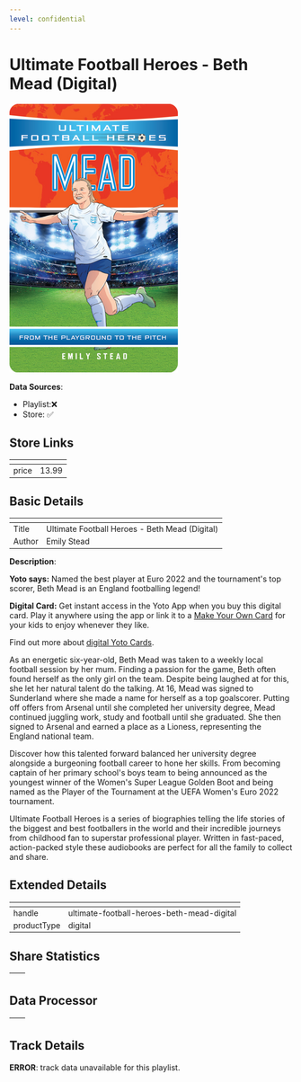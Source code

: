 ```yaml
---
level: confidential
---
```

# Ultimate Football Heroes - Beth Mead (Digital)

![card_[aE2cz].png](../../img/cards/card_[aE2cz].png)

**Data Sources**: 

- Playlist:❌
- Store: ✅


## Store Links

| <!-- --> | <!-- --> |
| - | - |
| price | 13.99 |


## Basic Details

| <!-- --> | <!-- --> |
| - | - |
| Title | Ultimate Football Heroes - Beth Mead (Digital) |
| Author | Emily Stead |

**Description**:

**Yoto says:** Named the best player at Euro 2022 and the tournament's top scorer, Beth Mead is an England footballing legend!

**Digital Card:** Get instant access in the Yoto App when you buy this digital card. Play it anywhere using the app or link it to a [Make Your Own Card](/pages/makeyourown) for your kids to enjoy whenever they like.  
  
Find out more about [digital Yoto Cards](/blogs/yoto-journal/what-are-digital-yoto-cards).

As an energetic six-year-old, Beth Mead was taken to a weekly local football session by her mum. Finding a passion for the game, Beth often found herself as the only girl on the team. Despite being laughed at for this, she let her natural talent do the talking. At 16, Mead was signed to Sunderland where she made a name for herself as a top goalscorer. Putting off offers from Arsenal until she completed her university degree, Mead continued juggling work, study and football until she graduated. She then signed to Arsenal and earned a place as a Lioness, representing the England national team.

Discover how this talented forward balanced her university degree alongside a burgeoning football career to hone her skills. From becoming captain of her primary school's boys team to being announced as the youngest winner of the Women's Super League Golden Boot and being named as the Player of the Tournament at the UEFA Women's Euro 2022 tournament.

Ultimate Football Heroes is a series of biographies telling the life stories of the biggest and best footballers in the world and their incredible journeys from childhood fan to superstar professional player. Written in fast-paced, action-packed style these audiobooks are perfect for all the family to collect and share.


## Extended Details

| <!-- --> | <!-- --> |
| - | - |
| handle | ultimate-football-heroes-beth-mead-digital |
| productType | digital |


## Share Statistics

| <!-- --> | <!-- --> |
| - | - |


## Data Processor

| <!-- --> | <!-- --> |
| - | - |


## Track Details

**ERROR**: track data unavailable for this playlist.
